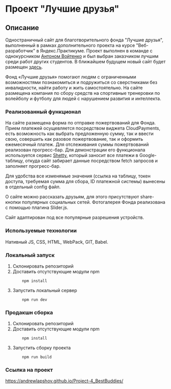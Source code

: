 # Проект "Лучшие друзья"

## Описание
Одностраничный сайт для благотворительного фонда "Лучшие друзья", выполненный в рамках дополнительного проекта на курсе "Веб-разработчик" в Яндекс.Практикуме. Проект выполнен в команде с однокурсником [Антоном Войтенко](https://github.com/tohaly) и был выбран заказчиком лучшим среди работ других студентов. В ближайшем будущем новый сайт будет размещен [здесь](https://bestbuddies.ru/).

Фонд «Лучшие друзья» помогают людям с ограниченными возможностями познакомиться и подружиться со сверстниками без инвалидности, найти работу и жить самостоятельно. На сайте размещена компания по сбору средств на спортивные тренеровки по волейболу и футболу для людей с нарушением развития и интеллекта.

### Реализованный функционал
На сайте размещена форма по отправке пожертвований для Фонда. Прием платежей осущевляется посредством виджета CloudPayments, есть возможность как выбрать предложенную сумму, так и ввести свою, совершить как разовое пожертвование, так и оформить ежемесячный платеж. Для отслеживания суммы пожертвований реализован прогресс-бар. Для демонстрации его функционала используется сервис [Shetty](https://sheety.co/), который заносит все платежи в Google-таблицу, откуда сайт забирает данные посредством fetch запросов и заполняет прогресс-бар. 

Для удобства все изменямые значения (ссылка на таблицу, токен доступа, требуемая сумма для сбора, ID платежной системы) вынесены в отдельный config файл.

О сайте можно рассказать друзьям, для этого присутствуют share-кнопки популярных социальных сетей. Фотогалерея Фонда реализована с помощью плагина Slider.js.

Сайт адаптирован под все популярные разрешения устройств.


### Используемые технологии

Нативный JS, CSS, HTML, WebPack, GIT, Babel.

### Локальный запуск
1. Склонировать репозиторий
2. Доставить отсутствующие модули npm
    ```
        npm install
    ```
3. Запустить локальный сервер
    ```
        npm run dev
   ```

### Продакшн сборка
1. Склонировать репозиторий
2. Доставить отсутствующие модули npm
    ```
        npm install
    ```
3. Запустить сборку проекта
    ```
        npm run build
   ```

### Ссылка на проект

https://andrewlapshov.github.io/Project-4_BestBuddies/
